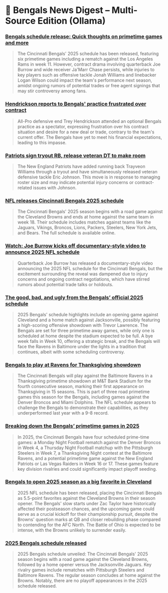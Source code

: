# 🐅 Bengals News Digest – Multi-Source Edition (Ollama)

### [Bengals schedule release: Quick thoughts on primetime games and more](https://sports.yahoo.com/article/bengals-schedule-release-quick-thoughts-093101474.html)

> The Cincinnati Bengals' 2025 schedule has been released, featuring six primetime games including a rematch against the Los Angeles Rams in week 11. However, contract drama involving quarterback Joe Burrow and wide receiver Ja'Marr Chase persists, while injuries to key players such as offensive tackle Jonah Williams and linebacker Logan Wilson could impact the team's performance next season, amidst ongoing rumors of potential trades or free agent signings that may stir controversy among fans.

### [Hendrickson reports to Bengals' practice frustrated over contract](https://www.limaohio.com/?p=789025)

> All-Pro defensive end Trey Hendrickson attended an optional Bengals practice as a spectator, expressing frustration over his contract situation and desire for a new deal or trade, contrary to the team's current offer. The Bengals have yet to meet his financial expectations, leading to this impasse.

### [Patriots sign tryout RB, release veteran DT to make room](https://sports.yahoo.com/article/patriots-sign-tryout-rb-release-024704403.html)

> The New England Patriots have added running back Trayveon Williams through a tryout and have simultaneously released veteran defensive tackle Eric Johnson. This move is in response to managing roster size and may indicate potential injury concerns or contract-related issues with Johnson.

### [NFL releases Cincinnati Bengals 2025 schedule](https://www.wtol.com/article/sports/nfl/cincinnati-bengals-2025-schedule/530-52887322-5c1c-4b08-9370-0220985ed33c)

> The Cincinnati Bengals' 2025 season begins with a road game against the Cleveland Browns and ends at home against the same team in week 18. Their schedule includes matches against teams like the Jaguars, Vikings, Broncos, Lions, Packers, Steelers, New York Jets, and Bears. The full schedule is available online.

### [Watch: Joe Burrow kicks off documentary-style video to announce 2025 NFL schedule](https://sports.yahoo.com/article/watch-joe-burrow-kicks-off-012144181.html)

> Quarterback Joe Burrow has released a documentary-style video announcing the 2025 NFL schedule for the Cincinnati Bengals, but the excitement surrounding the reveal was dampened due to injury concerns and ongoing contract negotiations, which have stirred rumors about potential trade talks or holdouts.

### [The good, bad, and ugly from the Bengals’ official 2025 schedule](https://www.cincyjungle.com/2025/5/14/24430531/bengals-schedule-release-the-good-bad-ugly-cincinnati-2025-games)

> 2025 Bengals' schedule highlights include an opening game against Cleveland and a home match against Jacksonville, possibly featuring a high-scoring offensive showdown with Trevor Lawrence. The Bengals are set for three primetime away games, while only one is scheduled at home despite the stadium expected to be full. A bye week falls in Week 10, offering a strategic break, and the Bengals will face the Ravens in Baltimore under the lights in a tradition that continues, albeit with some scheduling controversy.

### [Bengals to play at Ravens for Thanksgiving showdown](https://www.cincyjungle.com/2025/5/14/24430536/nfl-schedule-release-bengals-ravens-2025-thanksgiving-games)

> The Cincinnati Bengals will play against the Baltimore Ravens in a Thanksgiving primetime showdown at M&T Bank Stadium for the fourth consecutive season, marking their first appearance on Thanksgiving in 15 seasons. This is part of three road primetime games this season for the Bengals, including games against the Denver Broncos and Miami Dolphins. The NFL schedule appears to challenge the Bengals to demonstrate their capabilities, as they underperformed last year with a 9-8 record.

### [Breaking down the Bengals’ primetime games in 2025](https://www.cincyjungle.com/2025/5/14/24430523/bengals-primetime-games-2025-nfl-season-ravens-steelers-dolphins-broncos)

> In 2025, the Cincinnati Bengals have four scheduled prime-time games: a Monday Night Football rematch against the Denver Broncos in Week 4, a Thursday Night Football matchup with the Pittsburgh Steelers in Week 7, a Thanksgiving Night contest at the Baltimore Ravens, and a potential primetime game against the New England Patriots or Las Vegas Raiders in Week 16 or 17. These games feature key division rivalries and could significantly impact playoff seeding.

### [Bengals to open 2025 season as a big favorite in Cleveland](https://www.cincyjungle.com/2025/5/14/24430516/bengals-vs-cleveland-browns-nfl-week-1-odds-spread-betting-fanduel)

> 2025 NFL schedule has been released, placing the Cincinnati Bengals as 5.5-point favorites against the Cleveland Browns in their season opener. The Bengals' slow starts under Zac Taylor have historically affected their postseason chances, and the upcoming game could serve as a crucial kickoff for their championship pursuit, despite the Browns' question marks at QB and closer rebuilding phase compared to contending for the AFC North. The Battle of Ohio is expected to be intense, with the Browns unlikely to surrender easily.

### [2025 Bengals schedule released](https://www.cincyjungle.com/2025/5/14/24430512/2025-cincinnati-bengals-schedule-dates-times-locations)

> 2025 Bengals schedule unveiled: The Cincinnati Bengals' 2025 season begins with a road game against the Cleveland Browns, followed by a home opener versus the Jacksonville Jaguars. Key rivalry games include rematches with Pittsburgh Steelers and Baltimore Ravens. The regular season concludes at home against the Browns. Notably, there are no playoff appearances in the 2025 schedule released.
